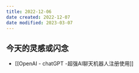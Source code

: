 ```yaml
---
title: 2022-12-06
date created: 2022-12-07
date modified: 2023-03-07
---
```


## 今天的灵感或闪念

- [[OpenAI - chatGPT -超强AI聊天机器人注册使用]]
